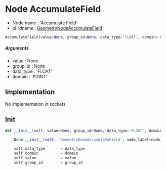 # Node AccumulateField

- Node name : 'Accumulate Field'
- bl_idname : [GeometryNodeAccumulateField](https://docs.blender.org/api/current/bpy.types.GeometryNodeAccumulateField.html)


``` python
AccumulateField(value=None, group_id=None, data_type='FLOAT', domain='POINT', node_label=None, node_color=None, **kwargs)
```
##### Arguments

- value : None
- group_id : None
- data_type : 'FLOAT'
- domain : 'POINT'

## Implementation

No implementation in sockets

## Init

``` python
def __init__(self, value=None, group_id=None, data_type='FLOAT', domain='POINT', node_label=None, node_color=None, **kwargs):

    Node.__init__(self, 'GeometryNodeAccumulateField', node_label=node_label, node_color=node_color, **kwargs)

    self.data_type       = data_type
    self.domain          = domain
    self.value           = value
    self.group_id        = group_id
```
